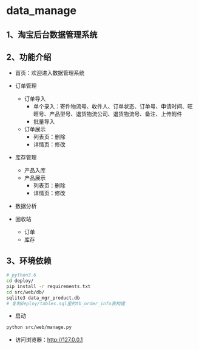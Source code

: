 # data_manage

## 1、淘宝后台数据管理系统

## 2、功能介绍

 - 首页：欢迎进入数据管理系统
 
 - 订单管理
    - 订单导入
        - 单个录入：寄件物流号、收件人、订单状态、订单号、申请时间、旺旺号、产品型号、退货物流公司、退货物流号、备注、上传附件
        - 批量导入
    - 订单展示
        - 列表页：删除
        - 详情页：修改
        
 - 库存管理
    - 产品入库
    - 产品展示
        - 列表页：删除
        - 详情页：修改
        
 - 数据分析
        
 - 回收站
    - 订单
    - 库存
    
## 3、环境依赖

```bash
# python3.6
cd deploy/
pip install -r requirements.txt
cd src/web/db/
sqlite3 data_mgr_product.db
# 复制deploy/tables.sql里的tb_order_info表构建
```

- 启动
```bash
python src/web/manage.py
```

- 访问浏览器：http://127.0.0.1
